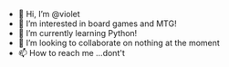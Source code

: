 - 👋 Hi, I’m @violet
- 👀 I’m interested in board games and MTG!
- 🌱 I’m currently learning Python!
- 💞️ I’m looking to collaborate on nothing at the moment
- 📫 How to reach me ...dont't

<!---
noobm69/noobm69 is a ✨ special ✨ repository because its `README.md` (this file) appears on your GitHub profile.
You can click the Preview link to take a look at your changes.
--->

